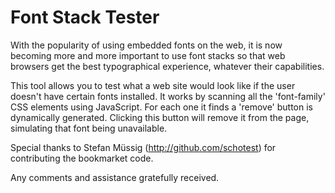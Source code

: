 # Font Stack Tester

With the popularity of using embedded fonts on the web, it is now becoming 
more and more important to use font stacks so that web browsers get the best
typographical experience, whatever their capabilities. 

This tool allows you to test what a web site would look like if the user doesn't
have certain fonts installed. It works by scanning all the 'font-family' CSS elements
using JavaScript. For each one it finds a 'remove' button is dynamically generated. 
Clicking this button will remove it from the page, simulating that font being unavailable.                  

Special thanks to Stefan Müssig (http://github.com/schotest) for contributing the bookmarket code.

Any comments and assistance gratefully received.